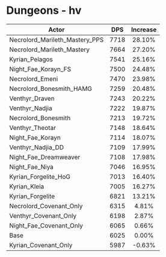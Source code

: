 # Dungeons - hv
| Actor | DPS | Increase |
|---|:---:|:---:|
|Necrolord_Marileth_Mastery_PPS|7718|28.10%|
|Necrolord_Marileth_Mastery|7664|27.20%|
|Kyrian_Pelagos|7541|25.16%|
|Night_Fae_Korayn_FS|7500|24.48%|
|Necrolord_Emeni|7470|23.98%|
|Necrolord_Bonesmith_HAMG|7259|20.48%|
|Venthyr_Draven|7243|20.22%|
|Venthyr_Nadjia|7222|19.87%|
|Necrolord_Bonesmith|7213|19.72%|
|Venthyr_Theotar|7148|18.64%|
|Night_Fae_Korayn|7114|18.07%|
|Venthyr_Nadjia_DD|7109|17.99%|
|Night_Fae_Dreamweaver|7108|17.98%|
|Night_Fae_Niya|7046|16.95%|
|Kyrian_Forgelite_HoG|7013|16.40%|
|Kyrian_Kleia|7005|16.27%|
|Kyrian_Forgelite|6821|13.21%|
|Necrolord_Covenant_Only|6315|4.81%|
|Venthyr_Covenant_Only|6198|2.87%|
|Night_Fae_Covenant_Only|6065|0.66%|
|Base|6025|0.00%|
|Kyrian_Covenant_Only|5987|-0.63%|
